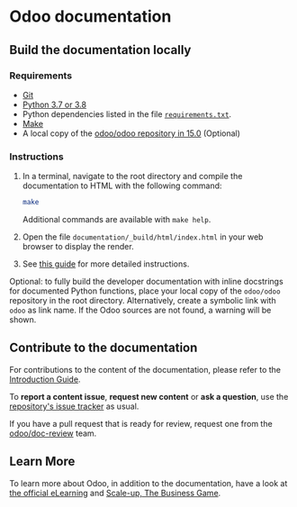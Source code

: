 # Odoo documentation

## Build the documentation locally

### Requirements

- [Git](https://www.odoo.com/documentation/15.0/contributing/documentation.html#install-git)
- [Python 3.7 or 3.8](https://www.odoo.com/documentation/15.0/contributing/documentation.html#python)
- Python dependencies listed in the file [`requirements.txt`](https://github.com/odoo/documentation/tree/15.0/requirements.txt).
- [Make](https://www.odoo.com/documentation/15.0/contributing/documentation.html#make)
- A local copy of the [odoo/odoo repository in 15.0](https://github.com/odoo/odoo/tree/15.0) (Optional)

### Instructions

1. In a terminal, navigate to the root directory and compile the documentation to HTML with the
   following command:

   ```sh
   make
   ```

   Additional commands are available with `make help`.

2. Open the file `documentation/_build/html/index.html` in your web browser to display the render.

3. See [this guide](https://www.odoo.com/documentation/15.0/contributing/documentation.html#preview-your-changes)
   for more detailed instructions.

Optional: to fully build the developer documentation with inline docstrings for documented Python
functions, place your local copy of the `odoo/odoo` repository in the root directory. Alternatively,
create a symbolic link with `odoo` as link name. If the Odoo sources are not found, a warning will
be shown.

## Contribute to the documentation

For contributions to the content of the documentation, please refer to the
[Introduction Guide](https://www.odoo.com/documentation/15.0/contributing/documentation.html).

To **report a content issue**, **request new content** or **ask a question**, use the
[repository's issue tracker](https://github.com/odoo/documentation-user/issues) as usual.

If you have a pull request that is ready for review, request one from the
[odoo/doc-review](https://github.com/orgs/odoo/teams/doc-review) team.


## Learn More

To learn more about Odoo, in addition to the documentation, have a look at
[the official eLearning](https://odoo.com/slides) and
[Scale-up, The Business Game](https://www.odoo.com/page/scale-up-business-game).